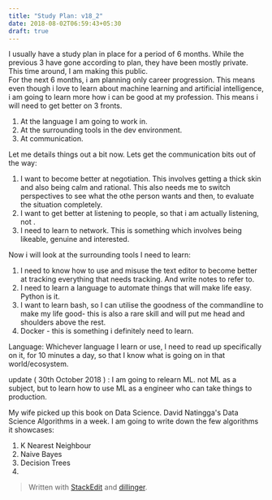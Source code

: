 ```yaml
---
title: "Study Plan: v18_2"
date: 2018-08-02T06:59:43+05:30
draft: true
---
```

I usually have a study plan in place for a period of 6 months. While the previous 3 have gone according to plan, they have been mostly private. This time around, I am making this public.  
For the next 6 months, i am planning only career progression. This means even though i love to learn about machine learning and artificial intelligence, i am going to learn more how i can be good at my profession. This means i will need to get better on 3 fronts.  
  1.  At the language I am going to work in.
  2.  At the surrounding tools in the dev environment.
  3.  At communication.  
  
Let me details things out a bit now. Lets get the communication bits out of the way:
1. I want to become better at negotiation. This involves getting a thick skin and also being calm and rational. This also needs me to switch perspectives to see what the othe person wants and then, to evaluate the situation completely.
2. I want to get better at listening to people, so that i am actually listening, not .
3. I need to learn to network. This is something which involves being likeable, genuine and interested. 

Now i will look at the surrounding tools I need to learn:
1. I need to know how to use and misuse the text editor to become better at tracking everything that needs tracking. And write notes to refer to.
2. I need to learn a language to automate things that will make life easy. Python is it.
3. I want to learn bash, so I can utilise the goodness of the commandline to make my life good- this is also a rare skill and will put me head and shoulders above the rest.
4. Docker - this is something i definitely need to learn. 

Language:
Whichever language I learn or use, I need to read up specifically on it, for 10 minutes a day, so that I know what is going on in that world/ecosystem.
 
 update ( 30th October 2018 ) :
 I am going to relearn ML. not ML as a subject, but to learn how to use ML as a engineer who can take things to production.

My wife picked up this book on  Data Science. David Natingga's Data Science Algorithms in a week. I am going to write down the few algorithms it showcases:
1. K Nearest Neighbour
2. Naive Bayes
3. Decision Trees
4. 
> Written with [StackEdit](https://stackedit.io/) and [dillinger](https://dillinger.io/).
<!--stackedit_data:
eyJoaXN0b3J5IjpbOTkzODE0NzEzLC0xNDU0MDAxMTM5XX0=
-->
